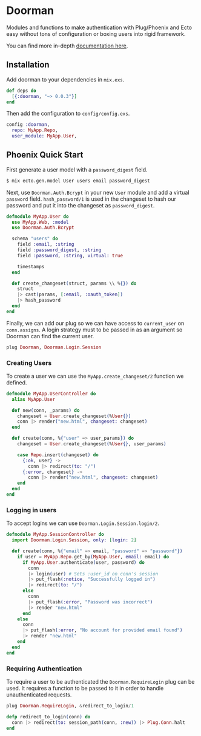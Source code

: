 # Doorman

Modules and functions to make authentication with Plug/Phoenix and Ecto easy
without tons of configuration or boxing users into rigid framework.

You can find more in-depth [documentation here](https://hexdocs.pm/doorman/).

## Installation

Add doorman to your dependencies in `mix.exs`.

```elixir
def deps do
  [{:doorman, "~> 0.0.3"}]
end
```

Then add the configuration to `config/config.exs`.

```elixir
config :doorman,
  repo: MyApp.Repo,
  user_module: MyApp.User,
```

## Phoenix Quick Start

First generate a user model with a `password_digest` field.

```sh
$ mix ecto.gen.model User users email password_digest
```

Next, use `Doorman.Auth.Bcrypt` in your new `User` module and add a virtual
`password` field. `hash_password/1` is used in the changeset to hash our
password and put it into the changeset as `password_digest`.


```elixir
defmodule MyApp.User do
  use MyApp.Web, :model
  use Doorman.Auth.Bcrypt

  schema "users" do
    field :email, :string
    field :password_digest, :string
    field :password, :string, virtual: true

    timestamps
  end

  def create_changeset(struct, params \\ %{}) do
    struct
    |> cast(params, [:email, :oauth_token])
    |> hash_password
  end
end
```

Finally, we can add our plug so we can have access to `current_user` on
`conn.assigns`. A login strategy must to be passed in as an argument so Doorman
can find the current user.

```elixir
plug Doorman, Doorman.Login.Session
```

### Creating Users

To create a user we can use the `MyApp.create_changeset/2` function we defined.

```elixir
defmodule MyApp.UserController do
  alias MyApp.User

  def new(conn, _params) do
    changeset = User.create_changeset(%User{})
    conn |> render("new.html", changeset: changeset)
  end

  def create(conn, %{"user" => user_params}) do
    changeset = User.create_changeset(%User{}, user_params)

    case Repo.insert(changeset) do
      {:ok, user} ->
        conn |> redirect(to: "/")
      {:error, changeset} ->
        conn |> render("new.html", changeset: changeset)
    end
  end
end
```

### Logging in users

To accept logins we can use `Doorman.Login.Session.login/2`.

```elixir
defmodule MyApp.SessionController do
  import Doorman.Login.Session, only: [login: 2]

  def create(conn, %{"email" => email, "password" => "password"})
    if user = MyApp.Repo.get_by(MyApp.User, email: email) do
      if MyApp.User.authenticate(user, password) do
        conn
        |> login(user) # Sets :user_id on conn's session
        |> put_flash(:notice, "Successfully logged in")
        |> redirect(to: "/")
      else
        conn
        |> put_flash(:error, "Password was incorrect")
        |> render "new.html"
      end
    else
      conn
      |> put_flash(:error, "No account for provided email found")
      |> render "new.html"
    end
  end
end
```

### Requiring Authentication

To require a user to be authenticated the `Doorman.RequireLogin` plug can be
used. It requires a function to be passed to it in order to handle
unauthenticated requests.

```elixir
plug Doorman.RequireLogin, &redirect_to_login/1

defp redirect_to_login(conn) do
  conn |> redirect(to: session_path(conn, :new)) |> Plug.Conn.halt
end
```

